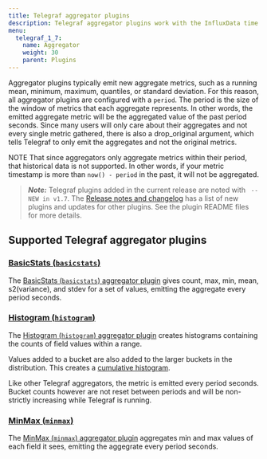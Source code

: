 ```yaml
---
title: Telegraf aggregator plugins
description: Telegraf aggregator plugins work with the InfluxData time series platfrom to create aggregate metrics (for example, mean, min, max, quantiles, etc.) collected by the input plugins. Aggregator plugins include support for basic statistics, histograms, and min/max values.
menu:
  telegraf_1_7:
    name: Aggregator
    weight: 30
    parent: Plugins
---
```


Aggregator plugins typically emit new aggregate metrics, such as a running mean, minimum, maximum, quantiles, or standard deviation. For this reason, all aggregator plugins are configured with a `period`. The period is the size of the window of metrics that each aggregate represents. In other words, the emitted aggregate metric will be the aggregated value of the past period seconds. Since many users will only care about their aggregates and not every single metric gathered, there is also a drop_original argument, which tells Telegraf to only emit the aggregates and not the original metrics.

NOTE That since aggregators only aggregate metrics within their period, that historical data is not supported. In other words, if your metric timestamp is more than `now() - period` in the past, it will not be aggregated.

> ***Note:*** Telegraf plugins added in the current release are noted with ` -- NEW in v1.7`.
>The [Release notes and changelog](/telegraf/v1.7/about_the_project/release-notes-changelog) has a list of new plugins and updates for other plugins. See the plugin README files for more details.

## Supported Telegraf aggregator plugins


### [BasicStats (`basicstats`)](https://github.com/influxdata/telegraf/tree/release-1.7/plugins/aggregators/basicstats)

The [BasicStats (`basicstats`) aggregator plugin](https://github.com/influxdata/telegraf/tree/release-1.7/plugins/aggregators/basicstats) gives count, max, min, mean, s2(variance), and stdev for a set of values, emitting the aggregate every period seconds.

### [Histogram (`histogram`)](https://github.com/influxdata/telegraf/tree/release-1.7/plugins/aggregators/histogram)

The [Histogram (`histogram`) aggregator plugin](https://github.com/influxdata/telegraf/tree/release-1.7/plugins/aggregators/histogram) creates histograms containing the counts of field values within a range.

Values added to a bucket are also added to the larger buckets in the distribution. This creates a [cumulative histogram](https://upload.wikimedia.org/wikipedia/commons/5/53/Cumulative_vs_normal_histogram.svg).

Like other Telegraf aggregators, the metric is emitted every period seconds. Bucket counts however are not reset between periods and will be non-strictly increasing while Telegraf is running.

### [MinMax (`minmax`)](https://github.com/influxdata/telegraf/tree/release-1.7/plugins/aggregators/minmax)

The [MinMax (`minmax`) aggregator plugin](https://github.com/influxdata/telegraf/tree/release-1.7/plugins/aggregators/minmax) aggregates min and max values of each field it sees, emitting the aggegrate every period seconds.
